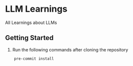 # LLM Learnings

All Learnings about LLMs

## Getting Started

1. Run the following commands after cloning the repository

```bash
    pre-commit install
```
